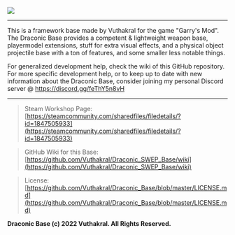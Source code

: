 ![](https://i.imgur.com/Wrq6sPn.png)
_____

This is a framework base made by Vuthakral for the game "Garry's Mod". The Draconic Base provides a competent & lightweight weapon base, playermodel extensions, stuff for extra visual effects, and a physical object projectile base with a ton of features, and some smaller less notable things.

For generalized development help, check the wiki of this GitHub repository.
For more specific development help, or to keep up to date with new information about the Draconic Base, consider joining my personal Discord server @ https://discord.gg/feThY5n8vH
_____

> Steam Workshop Page: [https://steamcommunity.com/sharedfiles/filedetails/?id=1847505933](https://steamcommunity.com/sharedfiles/filedetails/?id=1847505933)

> GitHub Wiki for this Base: [https://github.com/Vuthakral/Draconic_SWEP_Base/wiki](https://github.com/Vuthakral/Draconic_SWEP_Base/wiki)

> License: [https://github.com/Vuthakral/Draconic_Base/blob/master/LICENSE.md](https://github.com/Vuthakral/Draconic_Base/blob/master/LICENSE.md)

**Draconic Base (c) 2022 Vuthakral. All Rights Reserved.**
